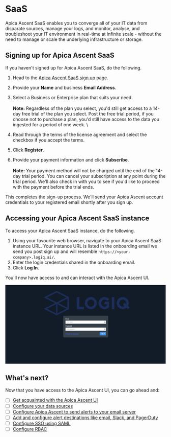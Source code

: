 # SaaS

Apica Ascent SaaS enables you to converge all of your IT data from disparate sources, manage your logs, and monitor, analyse, and troubleshoot your IT environment in real-time at infinite scale - without the need to manage or scale the underlying infrastructure or storage.&#x20;

## Signing up for Apica Ascent SaaS

If you haven't signed up for Apica Ascent SaaS, do the following.

1. Head to the [Apica Ascent SaaS sign up](https://logiq.ai/get-started-logiq/) page.&#x20;
2. Provide your **Name** and business **Email Address**.&#x20;
3. Select a Business or Enterprise plan that suits your need. \
   \
   **Note:** Regardless of the plan you select, you'd still get access to a 14-day free trial of the plan you select. Post the free trial period, if you choose not to purchase a plan, you'd still have access to the data you ingested for a period of one week. \

4. Read through the terms of the license agreement and select the checkbox if you accept the terms.&#x20;
5. Click **Register**.&#x20;
6. Provide your payment information and click **Subscribe**. \
   \
   **Note:** Your payment method will not be charged until the end of the 14-day trial period. You can cancel your subscription at any point during the trial period. We'll also check in with you to see if you'd like to proceed with the payment before the trial ends.&#x20;

This completes the sign-up process. We'll send your Apica Ascent account credentials to your registered email shortly after you sign up.&#x20;

## Accessing your Apica Ascent SaaS instance

To access your Apica Ascent SaaS instance, do the following.&#x20;

1. Using your favourite web browser, navigate to your Apica Ascent SaaS instance URL. Your instance URL is listed in the onboarding email we send you post sign up and will resemble `https://<your-company>.logiq.ai/`.
2. Enter the login credentials shared in the onboarding email.&#x20;
3. Click **Log In**.&#x20;

You'll now have access to and can interact with the Apica Ascent UI.&#x20;

![](<../.gitbook/assets/Screen Shot 2022-03-19 at 8.11.14 AM (1).png>)

## What's next?

Now that you have access to the Apica Ascent UI, you can go ahead and:

* [ ] [Get acquainted with the Apica Ascent UI](../introduction/the-logiq-ui.md)
* [ ] [Configure your data sources](../integrations/overview/)
* [ ] [Configure Apica Ascent to send alerts to your email server](../logiq-ui-configuration/email-configuration-setup.md)
* [ ] [Add and configure alert destinations like email, Slack, and PagerDuty](../integrations/alert-destinations.md)
* [ ] [Configure SSO using SAML](../logiq-ui-configuration/single-sign-on-configuration.md)
* [ ] [Configure RBAC](../log-management/configuring-rbac.md)
